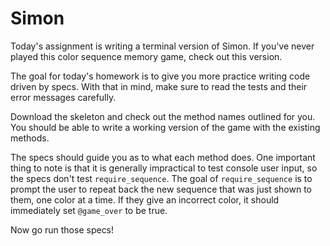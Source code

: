# Simon

Today's assignment is writing a terminal version of Simon. If you've never played this color sequence memory game, check out this version.

The goal for today's homework is to give you more practice writing code driven by specs. With that in mind, make sure to read the tests and their error messages carefully.

Download the skeleton and check out the method names outlined for you. You should be able to write a working version of the game with the existing methods.

The specs should guide you as to what each method does. One important thing to note is that it is generally impractical to test console user input, so the specs don't test `require_sequence`. The goal of `require_sequence` is to prompt the user to repeat back the new sequence that was just shown to them, one color at a time. If they give an incorrect color, it should immediately set `@game_over` to be true.

Now go run those specs!

